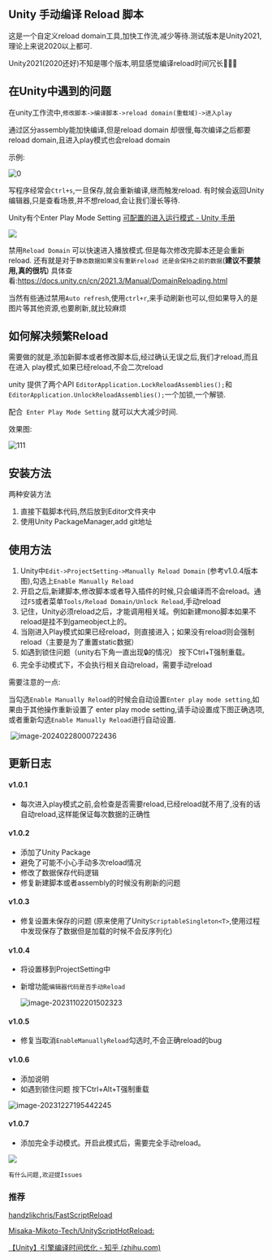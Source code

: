 ## Unity 手动编译 Reload 脚本

这是一个自定义reload domain工具,加快工作流,减少等待.测试版本是Unity2021,理论上来说2020以上都可.

Unity2021(2020还好)不知是哪个版本,明显感觉编译reload时间冗长🥱😪😯

## 在Unity中遇到的问题

在unity工作流中,`修改脚本->编译脚本->reload domain(重载域)->进入play`

通过区分assembly能加快编译,但是reload domain 却很慢,每次编译之后都要reload domain,且进入play模式也会reload domain

示例:

![0](https://raw.githubusercontent.com/ZeroUltra/MediaLibrary/main/Imgs/202211052102596.gif)

写程序经常会`Ctrl+s`,一旦保存,就会重新编译,继而触发reload. 有时候会返回Unity编辑器,只是查看场景,并不想reload,会让我们漫长等待.

Unity有个Enter Play Mode Setting  [可配置的进入运行模式 - Unity 手册](https://docs.unity.cn/cn/2021.3/Manual/ConfigurableEnterPlayMode.html)

 ![](https://raw.githubusercontent.com/ZeroUltra/MediaLibrary/main/Imgs/202211052103211.png)

禁用`Reload Domain` 可以快速进入播放模式.但是每次修改完脚本还是会重新reload. 还有就是对于`静态数据如果没有重新reload 还是会保持之前的数据`(**建议不要禁用,真的很坑**) 具体查看:https://docs.unity.cn/cn/2021.3/Manual/DomainReloading.html

当然有些通过禁用`Auto refresh`,使用`ctrl+r`,来手动刷新也可以,但如果导入的是图片等其他资源,也要刷新,就比较麻烦

## 如何解决频繁Reload

需要做的就是,添加新脚本或者修改脚本后,经过确认无误之后,我们才reload,而且在进入 play模式,如果已经reload,不会二次reload

unity 提供了两个API `EditorApplication.LockReloadAssemblies();`和` EditorApplication.UnlockReloadAssemblies();`一个加锁,一个解锁.

配合` Enter Play Mode Setting` 就可以大大减少时间.

效果图:

![111](https://raw.githubusercontent.com/ZeroUltra/MediaLibrary/main/Imgs/202211052126333.gif)



## 安装方法

两种安装方法

1. 直接下载脚本代码,然后放到Editor文件夹中
2. 使用Unity PackageManager,add git地址

## 使用方法

1. Unity中`Edit->ProjectSetting->Manually Reload Domain` (参考v1.0.4版本图),勾选上`Enable Manually Reload`
2. 开启之后,新建脚本,修改脚本或者导入插件的时候,只会编译而不会reload。通过`F5`或者菜单`Tools/Reload Domain/Unlock Reload`,手动reload
3. 记住，Unity必须reload之后，才能调用相关域。例如新建mono脚本如果不reload是挂不到gameobject上的。
4. 当刚进入Play模式如果已经reload，则直接进入；如果没有reload则会强制reload（主要是为了重置static数据）
5. 如遇到锁住问题（unity右下角一直出现🔒的情况） 按下Ctrl+T强制重载。
6. 完全手动模式下，不会执行相关自动reload，需要手动reload

需要注意的一点:

​	当勾选`Enable Manually Reload`的时候会自动设置`Enter play mode setting`,如果由于其他操作重新设置了 enter play mode setting,请手动设置成下图正确选项,或者重新勾选`Enable Manually Reload`进行自动设置.

​	![image-20240228000722436](https://raw.githubusercontent.com/ZeroUltra/MediaLibrary/main/Imgs/202402280007905.png)

## 更新日志

#### v1.0.1

* 每次进入play模式之前,会检查是否需要reload,已经reload就不用了,没有的话自动reload,这样能保证每次数据的正确性

#### v1.0.2

* 添加了Unity Package
* 避免了可能不小心手动多次reload情况
* 修改了数据保存代码逻辑
* 修复新建脚本或者assembly的时候没有刷新的问题

#### v1.0.3

* 修复设置未保存的问题 (原来使用了Unity`ScriptableSingleton<T>`,使用过程中发现保存了数据但是加载的时候不会反序列化)

#### v1.0.4

* 将设置移到ProjectSetting中

* 新增功能`编辑器代码是否手动Reload`

  ![image-20231102201502323](https://raw.githubusercontent.com/ZeroUltra/MediaLibrary/main/Imgs/202311022015470.png)
  

#### v1.0.5

* 修复当取消`EnableManuallyReload`勾选时,不会正确reload的bug

#### v1.0.6

* 添加说明
* 如遇到锁住问题 按下Ctrl+Alt+T强制重载

 ![image-20231227195442245](https://raw.githubusercontent.com/ZeroUltra/MediaLibrary/main/Imgs/202312271954071.png)

#### v1.0.7

* 添加完全手动模式。开启此模式后，需要完全手动reload。

 ![](https://raw.githubusercontent.com/ZeroUltra/MediaLibrary/main/Imgs/202401152354322.png)

`有什么问题,欢迎提Issues`



### 推荐 

[handzlikchris/FastScriptReload](https://github.com/handzlikchris/FastScriptReload)

[Misaka-Mikoto-Tech/UnityScriptHotReload:](https://github.com/Misaka-Mikoto-Tech/UnityScriptHotReload)

[【Unity】引擎编译时间优化 - 知乎 (zhihu.com)](https://zhuanlan.zhihu.com/p/601065788)

